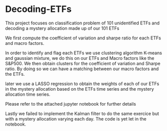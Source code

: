 # Decoding-ETFs
This project focuses on classification problem of 101 unidentified ETFs and decoding a mystery allocation made up of our 101 ETFs

We first compute the coefficient of variation and sharpe ratio for each ETFs and macro factors.

In order to identify and flag each ETFs we use clustering algorithm K-means and gaussian mixture, we do this on our ETFs and Macro factors like the S&P500. We then obtain clusters for the coefficient of variation and Sharpe ratio. By doing so we can have a matching between our macro factors and the ETFs.

later we use a LASSO regression to obtain the weights of each of our ETFs in the mystery allocation based on the ETFs time series and the mystery allocation time series.

Please refer to the attached jupyter notebook for further details

Lastly we failed to implement the Kalman filter to do the same exercice but with a mystery allocation varying each day. The code is yet let in the notebook.
